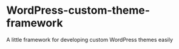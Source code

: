 # WordPress-custom-theme-framework
A little framework for developing custom WordPress themes easily
